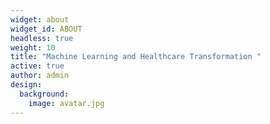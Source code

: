 ```yaml
---
widget: about
widget_id: ABOUT
headless: true
weight: 10
title: "Machine Learning and Healthcare Transformation "
active: true
author: admin
design:
  background:
    image: avatar.jpg
---
```

